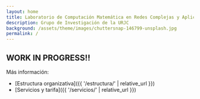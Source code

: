```yaml
---
layout: home
title: Laboratorio de Computación Matemática en Redes Complejas y Aplicaciones
description: Grupo de Investigación de la URJC
background: /assets/theme/images/chuttersnap-146799-unsplash.jpg
permalink: /
---
```


## WORK IN PROGRESS!!





Más información:

- [Estructura organizativa]({{ '/estructura/' | relative_url }})
- [Servicios y tarifa]({{ '/servicios/' | relative_url }})
